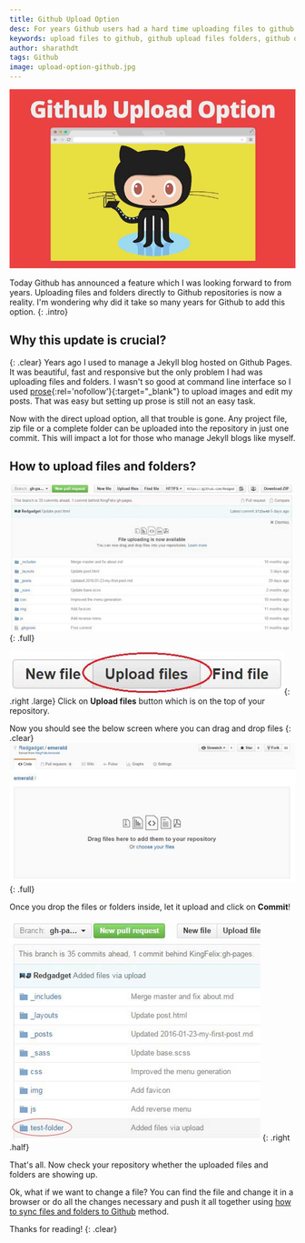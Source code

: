 ```yaml
---
title: Github Upload Option
desc: For years Github users had a hard time uploading files to github repositories but now github has provided an option to upload files and folders directly into repositories! Jekyll bloggers are also happy with this update. Now they can write a complete blog post with media directly in a browser!
keywords: upload files to github, github upload files folders, github drag and drop upload
author: sharathdt
tags: Github
image: upload-option-github.jpg
---
```


<img alt="how to upload files and folder in github" title="github upload option" itemprop="thumbnailUrl" class="left half noborder" src="/images/upload-option-github.jpg">

<i class="fa fa-quote-left fa-3x fa-pull-left fa-border"></i>Today Github has announced a feature which I was looking forward to from years. Uploading files and folders directly to Github repositories is now a reality. I'm wondering why did it take so many years for Github to add this option.
{: .intro}

## Why this update is crucial?
{: .clear}
Years ago I used to manage a Jekyll blog hosted on Github Pages. It was beautiful, fast and responsive but the only problem I had was uploading files and folders. I wasn't so good at command line interface so I used [prose](http://prose.io){:rel='nofollow'}{:target="_blank"} to upload images and edit my posts. That was easy but setting up prose is still not an easy task.


Now with the direct upload option, all that trouble is gone. Any project file, zip file or a complete folder can be uploaded into the repository in just one commit. This will impact a lot for those who manage Jekyll blogs like myself. 

## How to upload files and folders?


![Upload files and folder to github](/images/github-upload-files-folders.jpg){: .full}

![github upload option button](/images/github-upload-files-folders-button.jpg){: .right .large}
Click on **Upload files** button which is on the top of your repository.

Now you should see the below screen where you can drag and drop files
{: .clear}
![github drag and drop files to upload](/images/github-upload-files-folders-2.jpg){: .full}

Once you drop the files or folders inside, let it upload and click on **Commit**! 


![github drag and drop files to upload](/images/github-upload-files-folders-3.jpg)
{: .right .half}

That's all. Now check your repository whether the uploaded files and folders are showing up. 

Ok, what if we want to change a file? You can find the file and change it in a browser or do all the changes necessary and push it all together using [how to sync files and folders to Github](http://blog.webjeda.com/how-to-sync-files-folders-with-github/) method.


Thanks for reading!
{: .clear}
